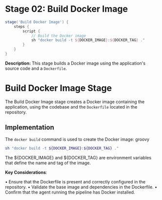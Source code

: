 # **Stage 02:** Build Docker Image

```groovy
stage('Build Docker Image') {
    steps {
        script {
            // Build the Docker image
            sh "docker build -t ${DOCKER_IMAGE}:${DOCKER_TAG} ."
        }
    }
}
```
**Description:** This stage builds a Docker image using the application's source code and a `Dockerfile`.


# Build Docker Image Stage
The Build Docker Image stage creates a Docker image containing the application, using the codebase and the `Dockerfile` located in the repository.

## Implementation
The `docker build` command is used to create the Docker image:
groovy
  ```bash
  sh "docker build -t ${DOCKER_IMAGE}:${DOCKER_TAG} ."
```
The ${DOCKER_IMAGE} and ${DOCKER_TAG} are environment variables that define the name and tag of the image.

**Key Considerations**:

•	Ensure that the Dockerfile is present and correctly configured in 	the repository.
•	Validate the base image and dependencies in the Dockerfile.
•	Confirm that the agent running the pipeline has Docker installed.